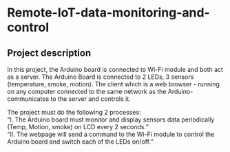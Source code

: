 # Remote-IoT-data-monitoring-and-control
<h2>Project description</h2>
<p></p>In this project, the Arduino board is connected to Wi-Fi module and both act as a server. The Arduino Board is connected to 2 LEDs, 3 sensors (temperature, smoke, motion). The client which is a web browser - running on any computer connected to the same network as the Arduino- communicates to the server and controls it.</p>

The project must do the following 2 processes:<br>
<q>I. The Arduino board must monitor and display sensors data periodically (Temp, Motion, smoke) on LCD every 2 seconds.</q><br>
<q>II. The webpage will send a command to the Wi-Fi module to control the Arduino board and switch each of the LEDs on/off.</q>
